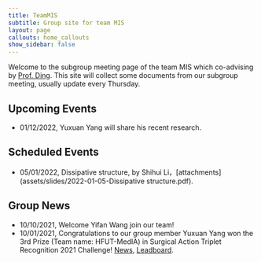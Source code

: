 ```yaml
---
title: TeamMIS
subtitle: Group site for team MIS
layout: page
callouts: home_callouts
show_sidebar: false
---
```


<head>
  <script src="https://cdn.mathjax.org/mathjax/latest/MathJax.js?config=TeX-AMS-MML_HTMLorMML" type="text/javascript"></script>
  <script type="text/x-mathjax-config">
  MathJax.Hub.Config({
  tex2jax: {
  skipTags: ['script', 'noscript', 'style', 'textarea', 'pre'],
  inlineMath: [['$','$']]
  }
  });
  </script>
</head>

Welcome to the subgroup meeting page of the team MIS which co-advising by [Prof. Ding](http://faculty.hfut.edu.cn/~uUFn2m/zh_CN/index.htm). This site will collect some documents from our subgroup meeting, usually update every Thursday.

## Upcoming Events

- 01/12/2022, Yuxuan Yang will share his recent research.

## Scheduled Events
 
- 05/01/2022, Dissipative structure, by Shihui Li，[attachments](assets/slides/2022-01-05-Dissipative structure.pdf).

## Group News

- 10/10/2021, Welcome Yifan Wang join our team!
- 10/01/2021, Congratulations to our group member Yuxuan Yang won the 3rd Prize (Team name: HFUT-MedIA) in Surgical Action Triplet Recognition 2021 Challenge! [News](https://cholectriplet2021.grand-challenge.org/), [Leadboard](https://cholectriplet2021.grand-challenge.org/results/).
